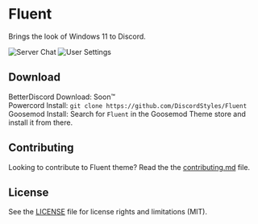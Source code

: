# Fluent

Brings the look of Windows 11 to Discord.

![Server Chat](https://i.imgur.com/WasgeFy.png)
![User Settings](https://i.imgur.com/3uL8y2m.png)

## Download

BetterDiscord Download: Soon™  
Powercord Install: `git clone https://github.com/DiscordStyles/Fluent`  
Goosemod Install: Search for `Fluent` in the Goosemod Theme store and install it from there.

## Contributing

Looking to contribute to Fluent theme? Read the the [contributing.md](https://github.com/DiscordStyles/Fluent/blob/main/CONTRIBUTING.md) file.

## License

See the [LICENSE](https://github.com/DiscordStyles/Fluent/blob/main/LICENSE.md) file for license rights and limitations (MIT).
